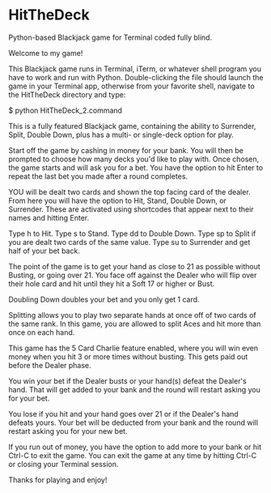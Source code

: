 # HitTheDeck
Python-based Blackjack game for Terminal coded fully blind.

Welcome to my game!

This Blackjack game runs in Terminal, iTerm, or whatever shell program you have  to work and run with Python. Double-clicking the file should launch the game in your Terminal app, otherwise from your favorite shell, navigate to the HitTheDeck directory and type:

$ python HitTheDeck_2.command

This is a fully featured Blackjack game, containing the ability to Surrender, Split, Double Down, plus has a multi- or single-deck option for play.

Start off the game by cashing in money for your bank. You will then be prompted to choose how many decks you'd like to play with. Once chosen, the game starts and will ask you for a bet. You have the option to hit Enter to repeat the last bet you made after a round completes.

YOU will be dealt two cards and shown the top facing card of the dealer. From here you will have the option to Hit, Stand, Double Down, or Surrender. These are activated using shortcodes that appear next to their names and hitting Enter.

Type h to Hit.
Type s to Stand.
Type dd to Double Down.
Type sp to Split if you are dealt two cards of the same value.
Type su to Surrender and get half of your bet back.

The point of the game is to get your hand as close to 21 as possible without Busting, or going over 21. You face off against the Dealer who will flip over their hole card and hit until they hit a Soft 17 or higher or Bust.

Doubling Down doubles your bet and you only get 1 card.

Splitting allows you to play two separate hands at once off of two cards of the same rank. In this game, you are allowed to split Aces and hit more than once on each hand.

This game has the 5 Card Charlie feature enabled, where you will win even money when you hit 3 or more times without busting. This gets paid out before the Dealer phase.

You win your bet if the Dealer busts or your hand(s) defeat the Dealer's hand. That will get added to your bank and the round will restart asking you for your bet. 

You lose if you hit and your hand goes over 21 or if the Dealer's hand defeats yours. Your bet will be deducted from your bank and the round will restart asking you for your new bet.

If you run out of money, you have the option to add more to your bank or hit Ctrl-C to exit the game. You can exit the game at any time by hitting Ctrl-C or closing your Terminal session.

Thanks for playing and enjoy!